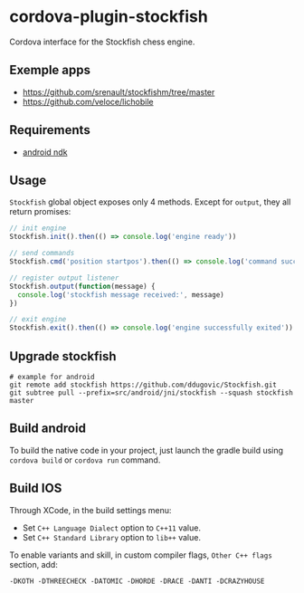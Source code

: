 # cordova-plugin-stockfish

Cordova interface for the Stockfish chess engine.

## Exemple apps

* https://github.com/srenault/stockfishm/tree/master
* https://github.com/veloce/lichobile

## Requirements

* [android ndk](http://developer.android.com/ndk/index.html)

## Usage

`Stockfish` global object exposes only 4 methods. Except for `output`, they all
return promises:

```js
// init engine
Stockfish.init().then(() => console.log('engine ready'))

// send commands
Stockfish.cmd('position startpos').then(() => console.log('command success'))

// register output listener
Stockfish.output(function(message) {
  console.log('stockfish message received:', message)
})

// exit engine
Stockfish.exit().then(() => console.log('engine successfully exited'))
```

## Upgrade stockfish

```
# example for android
git remote add stockfish https://github.com/ddugovic/Stockfish.git
git subtree pull --prefix=src/android/jni/stockfish --squash stockfish master
```

## Build android

To build the native code in your project, just launch the gradle build using
`cordova build` or `cordova run` command.


## Build IOS

Through XCode, in the build settings menu:

  * Set `C++ Language Dialect` option to `C++11` value.
  * Set `C++ Standard Library` option to `lib++` value.

To enable variants and skill, in custom compiler flags, `Other C++ flags` section, add:

    -DKOTH -DTHREECHECK -DATOMIC -DHORDE -DRACE -DANTI -DCRAZYHOUSE
